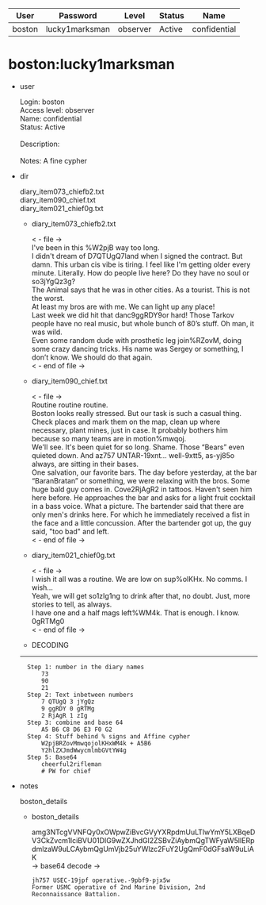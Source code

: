 | User         | Password                          | Level    | Status     | Name          |  
|--------------|-----------------------------------|----------|------------|---------------|  
| boston       | lucky1marksman                    | observer | Active     | confidential  | 

# boston:lucky1marksman

* user
  
  	Login: boston  <br>
  	Access level: observer  <br>
  	Name: confidential  <br>
  	Status: Active  <br>
	  <br>
    Description:  <br>
  	<br>
    Notes: A fine cypher
    <br>

* dir

  diary_item073_chiefb2.txt<br>
  diary_item090_chief.txt<br>
  diary_item021_chief0g.txt<br>

  * diary_item073_chiefb2.txt
    
    < - file -> <br>
    I've been in this %W2pjB way too long. <br>
    I didn't dream of D7QTUgQ7land when I signed the contract. But damn. This urban cis vibe is tiring. I feel like I'm getting older every minute. Literally. How do people live here? Do they have no soul or so3jYgQz3g? <br>
    The Animal says that he was in other cities. As a tourist. This is not the worst. <br>
    At least my bros are with me. We can light up any place! <br>
    Last week we did hit that danc9ggRDY9or hard! Those Tarkov people have no real music, but whole bunch of 80’s stuff. Oh man, it was wild. <br>
    Even some random dude with prosthetic leg join%RZovM, doing some crazy dancing tricks. His name was Sergey or something, I don’t know. We should do that again. <br>
    < - end of file -> <br>

  * diary_item090_chief.txt

    < - file -> <br>
    Routine routine routine. <br>
    Boston looks really stressed. But our task is such a casual thing.  <br>
    Check places and mark them on the map, clean up where necessary, plant mines, just in case. It probably bothers him because so many teams are in motion%mwqoj. <br>
    We'll see. It's been quiet for so long. Shame. Those “Bears” even quieted down. And az757 UNTAR-19xnt... well-9xtt5, as-yj85o always, are sitting in their bases. <br>
    One salvation, our favorite bars. The day before yesterday, at the bar “BaranBratan” or something, we were relaxing with the bros. Some huge bald guy comes in. Cove2RjAgR2 in tattoos. Haven't seen him here before. He approaches the bar and asks for a light fruit cocktail in a bass voice. What a picture. The bartender said that there are only men's drinks here. For which he immediately received a fist in the face and a little concussion. After the bartender got up, the guy said, "too bad" and left. <br>
    < - end of file -> <br>

  * diary_item021_chief0g.txt

    < - file -> <br>
    I wish it all was a routine. We are low on sup%olKHx. No comms. I wish… <br>
    Yeah, we will get so1zIg1ng to drink after that, no doubt. Just, more stories to tell, as always. <br>
    I have one and a half mags left%WM4k. That is enough. I know. 0gRTMg0 <br>
    < - end of file -> <br>
	
   * DECODING<br>
	----
		Step 1: number in the diary names
			73
			90
			21
		Step 2: Text inbetween numbers
			7 QTUgQ 3 jYgQz
			9 ggRDY 0 gRTMg
			2 RjAgR 1 zIg
		Step 3: combine and base 64
			A5 B6 C8 D6 E3 F0 G2
		Step 4: Stuff behind % signs and Affine cypher
			W2pjBRZovMmwqojolKHxWM4k + A5B6
			Y2hlZXJmdWwycmlmbGVtYW4g
		Step 5: Base64
			cheerful2rifleman
			# PW for chief
   			
* notes

  boston_details

  * boston_details

    amg3NTcgVVNFQy0xOWpwZiBvcGVyYXRpdmUuLTlwYmY5LXBqeDV3CkZvcm1lciBVU01DIG9wZXJhdGl2ZSBvZiAybmQgTWFyaW5lIERpdmlzaW9uLCAybmQgUmVjb25uYWlzc2FuY2UgQmF0dGFsaW9uLiAK<br>
    -> base64 decode ->
    ```
    jh757 USEC-19jpf operative.-9pbf9-pjx5w
    Former USMC operative of 2nd Marine Division, 2nd Reconnaissance Battalion. 
    ```
